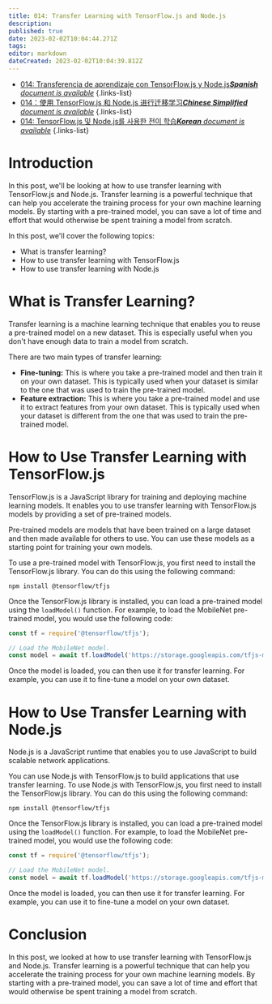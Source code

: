 ```yaml
---
title: 014: Transfer Learning with TensorFlow.js and Node.js
description: 
published: true
date: 2023-02-02T10:04:44.271Z
tags: 
editor: markdown
dateCreated: 2023-02-02T10:04:39.812Z
---
```


- [014: Transferencia de aprendizaje con TensorFlow.js y Node.js***Spanish** document is available*](/es/Knowledge-base/TensorFlow-js/Learning/014-transfer-learning-with-tensorflow-js-and-node-js)
{.links-list}
- [014：使用 TensorFlow.js 和 Node.js 进行迁移学习***Chinese Simplified** document is available*](/zh/Knowledge-base/TensorFlow-js/Learning/014-transfer-learning-with-tensorflow-js-and-node-js)
{.links-list}
- [014: TensorFlow.js 및 Node.js를 사용한 전이 학습***Korean** document is available*](/ko/Knowledge-base/TensorFlow-js/Learning/014-transfer-learning-with-tensorflow-js-and-node-js)
{.links-list}


# Introduction

In this post, we'll be looking at how to use transfer learning with TensorFlow.js and Node.js. Transfer learning is a powerful technique that can help you accelerate the training process for your own machine learning models. By starting with a pre-trained model, you can save a lot of time and effort that would otherwise be spent training a model from scratch.

In this post, we'll cover the following topics:

- What is transfer learning?
- How to use transfer learning with TensorFlow.js
- How to use transfer learning with Node.js

# What is Transfer Learning?

Transfer learning is a machine learning technique that enables you to reuse a pre-trained model on a new dataset. This is especially useful when you don't have enough data to train a model from scratch.

There are two main types of transfer learning:

- **Fine-tuning:** This is where you take a pre-trained model and then train it on your own dataset. This is typically used when your dataset is similar to the one that was used to train the pre-trained model.
- **Feature extraction:** This is where you take a pre-trained model and use it to extract features from your own dataset. This is typically used when your dataset is different from the one that was used to train the pre-trained model.

# How to Use Transfer Learning with TensorFlow.js

TensorFlow.js is a JavaScript library for training and deploying machine learning models. It enables you to use transfer learning with TensorFlow.js models by providing a set of pre-trained models.

Pre-trained models are models that have been trained on a large dataset and then made available for others to use. You can use these models as a starting point for training your own models.

To use a pre-trained model with TensorFlow.js, you first need to install the TensorFlow.js library. You can do this using the following command:

```
npm install @tensorflow/tfjs
```

Once the TensorFlow.js library is installed, you can load a pre-trained model using the `loadModel()` function. For example, to load the MobileNet pre-trained model, you would use the following code:

```javascript
const tf = require('@tensorflow/tfjs');

// Load the MobileNet model.
const model = await tf.loadModel('https://storage.googleapis.com/tfjs-models/tfjs/mobilenet_v1_0.25_224/model.json');
```

Once the model is loaded, you can then use it for transfer learning. For example, you can use it to fine-tune a model on your own dataset.

# How to Use Transfer Learning with Node.js

Node.js is a JavaScript runtime that enables you to use JavaScript to build scalable network applications.

You can use Node.js with TensorFlow.js to build applications that use transfer learning. To use Node.js with TensorFlow.js, you first need to install the TensorFlow.js library. You can do this using the following command:

```
npm install @tensorflow/tfjs
```

Once the TensorFlow.js library is installed, you can load a pre-trained model using the `loadModel()` function. For example, to load the MobileNet pre-trained model, you would use the following code:

```javascript
const tf = require('@tensorflow/tfjs');

// Load the MobileNet model.
const model = await tf.loadModel('https://storage.googleapis.com/tfjs-models/tfjs/mobilenet_v1_0.25_224/model.json');
```

Once the model is loaded, you can then use it for transfer learning. For example, you can use it to fine-tune a model on your own dataset.

# Conclusion

In this post, we looked at how to use transfer learning with TensorFlow.js and Node.js. Transfer learning is a powerful technique that can help you accelerate the training process for your own machine learning models. By starting with a pre-trained model, you can save a lot of time and effort that would otherwise be spent training a model from scratch.
